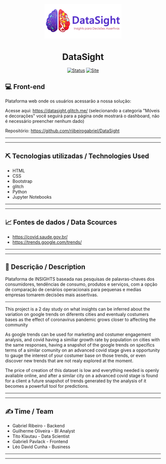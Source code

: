 <p align="center">
  <a href="" rel="noopener">
 <img src="images\datasightlogo.png" alt="Project logo" width=250px></a>
</p>

<div align="center">
<h1> DataSight </h1>
</div>
<div align="center">

[![Status](https://img.shields.io/badge/status-active-success.svg)]()
[![Site](https://img.shields.io/badge/Clique%20me-%20para%20visualizar%20a%20plataforma-brightgreen)](https://datasight.glitch.me/)

</div>

## :computer: Front-end

Plataforma web onde os usuários acessarão a nossa solução:

Acesse aqui: https://datasight.glitch.me/
 (selecionando a categoria "Móveis e decorações" você seguirá para a página onde mostrará o dashboard, não é necessário preencher nenhum dado)

Repositório: https://github.com/riibeirogabriel/DataSight

---
---

## ⛏️ Tecnologias utilizadas / Technologies Used

* HTML
* CSS
* Bootstrap
* glitch
* Python
* Jupyter Notebooks

---
---

## :chart_with_upwards_trend: Fontes de dados / Data Scources

* https://covid.saude.gov.br/
* https://trends.google.com/trends/

---
---

## 🧐 Descrição / Description

Plataforma de INSIGHTS baseada nas pesquisas de palavras-chaves dos consumidores, tendências de consumo, produtos e serviços, com a opção de comparação de cenários operacionais para pequenas e medias empresas tomarem decisões mais assertivas.

--- 

This project is a 2 day study on what insights can be inferred about the variation on google trends on diferents cities and eventualy costumers bases as the effect of coronavirus pandemic grows closer to affecting the community

As google trends can be used for marketing and costumer engagement analysis, and covid having a similiar growth rate by population on cities with the same responses, having a snapshot of the google trends on specifics terms of a similar comunity on an advanced covid stage gives a opportunity to gauge the interest of your costumer base on those trends, or even discover new trends that are not realy explored at the moment.

The price of creation of this dataset is low and everything needed is openly avaliable online, and after a similar city on a advanced covid stage is found for a client a future snapshot of trends generated by the analysis of it becomes a powerfull tool for predictions.

---
---
## ✍️ Time / Team
* Gabriel Ribeiro - Backend
* Guilherme Oliveira - BI Analyst
* Tito Klautau - Data Scientist
* Gabrieli Pavlack - Frontend
* Léo David Cunha - Business 

---
---